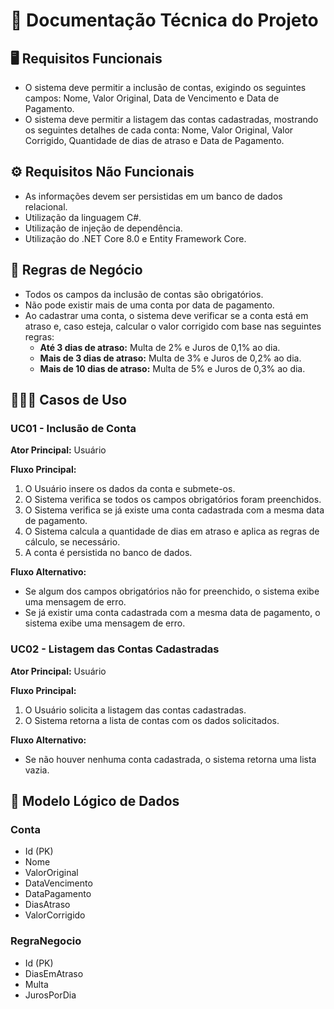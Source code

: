 # 📄 Documentação Técnica do Projeto

## 🖥️ Requisitos Funcionais

- O sistema deve permitir a inclusão de contas, exigindo os seguintes campos: Nome, Valor Original, Data de Vencimento e Data de Pagamento.
- O sistema deve permitir a listagem das contas cadastradas, mostrando os seguintes detalhes de cada conta: Nome, Valor Original, Valor Corrigido, Quantidade de dias de atraso e Data de Pagamento.

## ⚙️ Requisitos Não Funcionais

- As informações devem ser persistidas em um banco de dados relacional.
- Utilização da linguagem C#.
- Utilização de injeção de dependência.
- Utilização do .NET Core 8.0 e Entity Framework Core.

## 💼 Regras de Negócio

- Todos os campos da inclusão de contas são obrigatórios.
- Não pode existir mais de uma conta por data de pagamento.
- Ao cadastrar uma conta, o sistema deve verificar se a conta está em atraso e, caso esteja, calcular o valor corrigido com base nas seguintes regras:
  - **Até 3 dias de atraso:** Multa de 2% e Juros de 0,1% ao dia.
  - **Mais de 3 dias de atraso:** Multa de 3% e Juros de 0,2% ao dia.
  - **Mais de 10 dias de atraso:** Multa de 5% e Juros de 0,3% ao dia.

## 👨🏼‍💻 Casos de Uso

### UC01 - Inclusão de Conta

**Ator Principal:** Usuário

**Fluxo Principal:**
1. O Usuário insere os dados da conta e submete-os.
2. O Sistema verifica se todos os campos obrigatórios foram preenchidos.
3. O Sistema verifica se já existe uma conta cadastrada com a mesma data de pagamento.
4. O Sistema calcula a quantidade de dias em atraso e aplica as regras de cálculo, se necessário.
5. A conta é persistida no banco de dados.

**Fluxo Alternativo:**
- Se algum dos campos obrigatórios não for preenchido, o sistema exibe uma mensagem de erro.
- Se já existir uma conta cadastrada com a mesma data de pagamento, o sistema exibe uma mensagem de erro.

### UC02 - Listagem das Contas Cadastradas

**Ator Principal:** Usuário

**Fluxo Principal:**
1. O Usuário solicita a listagem das contas cadastradas.
2. O Sistema retorna a lista de contas com os dados solicitados.

**Fluxo Alternativo:**
- Se não houver nenhuma conta cadastrada, o sistema retorna uma lista vazia.

## 💾 Modelo Lógico de Dados

### Conta
- Id (PK)
- Nome
- ValorOriginal
- DataVencimento
- DataPagamento
- DiasAtraso
- ValorCorrigido

### RegraNegocio
- Id (PK)
- DiasEmAtraso
- Multa
- JurosPorDia
